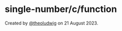 # single-number/c/function

Created by [@theoludwig](https://github.com/theoludwig) on 21 August 2023.
